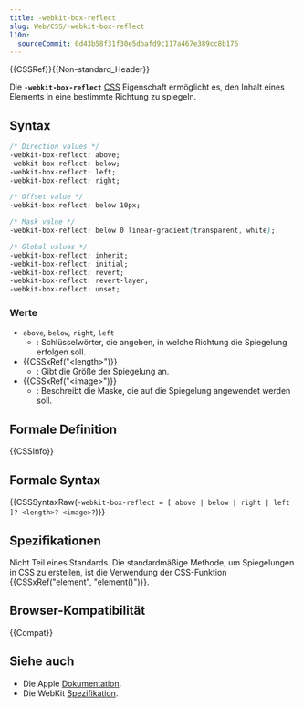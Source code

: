 ```yaml
---
title: -webkit-box-reflect
slug: Web/CSS/-webkit-box-reflect
l10n:
  sourceCommit: 0d43b58f31f30e5dbafd9c117a467e389cc8b176
---
```


{{CSSRef}}{{Non-standard_Header}}

Die **`-webkit-box-reflect`** [CSS](/de/docs/Web/CSS) Eigenschaft ermöglicht es, den Inhalt eines Elements in eine bestimmte Richtung zu spiegeln.

## Syntax

```css
/* Direction values */
-webkit-box-reflect: above;
-webkit-box-reflect: below;
-webkit-box-reflect: left;
-webkit-box-reflect: right;

/* Offset value */
-webkit-box-reflect: below 10px;

/* Mask value */
-webkit-box-reflect: below 0 linear-gradient(transparent, white);

/* Global values */
-webkit-box-reflect: inherit;
-webkit-box-reflect: initial;
-webkit-box-reflect: revert;
-webkit-box-reflect: revert-layer;
-webkit-box-reflect: unset;
```

### Werte

- `above`_,_ `below`_,_ `right`_,_ `left`
  - : Schlüsselwörter, die angeben, in welche Richtung die Spiegelung erfolgen soll.
- {{CSSxRef("&lt;length&gt;")}}
  - : Gibt die Größe der Spiegelung an.
- {{CSSxRef("&lt;image&gt;")}}
  - : Beschreibt die Maske, die auf die Spiegelung angewendet werden soll.

## Formale Definition

{{CSSInfo}}

## Formale Syntax

{{CSSSyntaxRaw(`-webkit-box-reflect = [ above | below | right | left ]? <length>? <image>?`)}}

## Spezifikationen

Nicht Teil eines Standards. Die standardmäßige Methode, um Spiegelungen in CSS zu erstellen, ist die Verwendung der CSS-Funktion {{CSSxRef("element", "element()")}}.

## Browser-Kompatibilität

{{Compat}}

## Siehe auch

- Die Apple [Dokumentation](https://developer.apple.com/library/archive/documentation/AppleApplications/Reference/SafariCSSRef/Articles/StandardCSSProperties.html).
- Die WebKit [Spezifikation](https://webkit.org/blog/182/css-reflections/).

